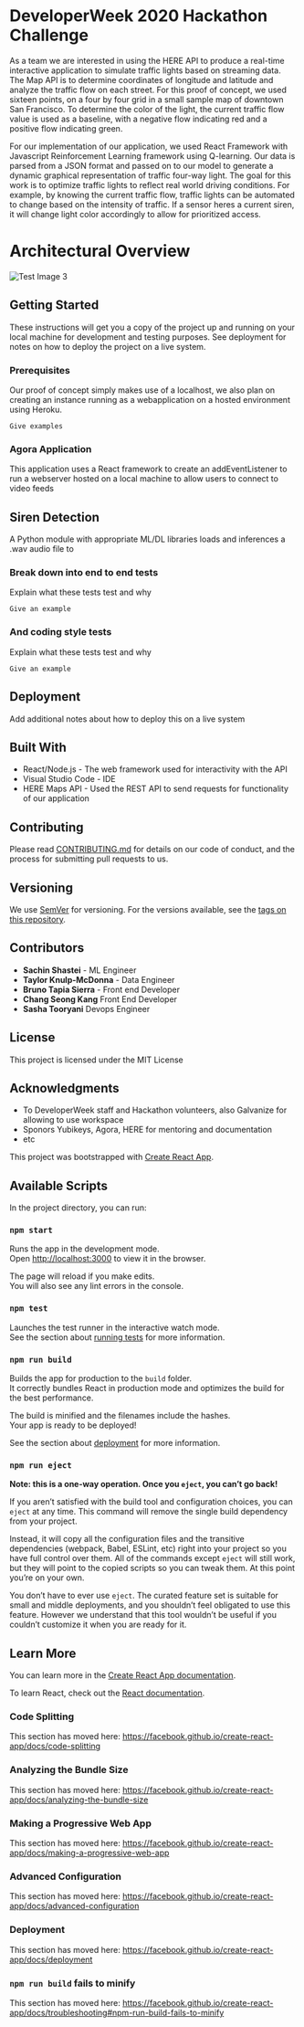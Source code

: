 
# DeveloperWeek 2020 Hackathon Challenge

As a team we are interested in using the HERE API to produce a real-time interactive application to simulate traffic lights based on streaming data. The Map API is to determine coordinates of longitude and latitude and analyze the traffic flow on each street. For this proof of concept, we used sixteen points, on a four by four grid in a small sample map of downtown San Francisco. To determine the color of the light, the current traffic flow value is used as a baseline, with a negative flow indicating red and a positive flow indicating green.

For our implementation of our application, we used React Framework with Javascript  Reinforcement Learning framework using Q-learning. Our data is parsed from a JSON format and passed on to our model to generate a dynamic graphical representation of traffic four-way light. The goal for this work is to optimize traffic lights to reflect real world driving conditions. For example, by knowing the current traffic flow, traffic lights can be automated to change based on the intensity of traffic. If a sensor heres a current siren, it will change light color accordingly to allow for prioritized access.  

# Architectural Overview
![Test Image 3](/diagram.jpeg)

## Getting Started

These instructions will get you a copy of the project up and running on your local machine for development and testing purposes. See deployment for notes on how to deploy the project on a live system.

### Prerequisites

Our proof of concept simply makes use of a localhost, we also plan on creating an instance running as a webapplication on a hosted environment using Heroku.

```
Give examples
```

### Agora Application

This application uses a React framework to create an addEventListener to run a webserver hosted on a local machine to allow users to connect to video feeds 



## Siren Detection

A Python module with appropriate ML/DL libraries loads and inferences a .wav audio file to  

### Break down into end to end tests

Explain what these tests test and why

```
Give an example
```

### And coding style tests

Explain what these tests test and why

```
Give an example
```

## Deployment

Add additional notes about how to deploy this on a live system

## Built With

* React/Node.js - The web framework used for interactivity with the API 
* Visual Studio Code  - IDE 
* HERE Maps API  - Used the REST API to send requests for functionality of our application

## Contributing

Please read [CONTRIBUTING.md](https://gist.github.com/PurpleBooth/b24679402957c63ec426) for details on our code of conduct, and the process for submitting pull requests to us.

## Versioning

We use [SemVer](http://semver.org/) for versioning. For the versions available, see the [tags on this repository](https://github.com/your/project/tags). 

## Contributors

* **Sachin Shastei** - ML Engineer
* **Taylor Knulp-McDonna** - Data Engineer
* **Bruno Tapia Sierra** - Front end Developer
* **Chang Seong Kang** Front End Developer
*  **Sasha Tooryani** Devops Engineer

## License

This project is licensed under the MIT License 

## Acknowledgments

* To DeveloperWeek staff and Hackathon volunteers, also Galvanize for allowing to use workspace
* Sponors Yubikeys, Agora, HERE for mentoring and documentation
* etc



This project was bootstrapped with [Create React App](https://github.com/facebook/create-react-app).

## Available Scripts

In the project directory, you can run:

### `npm start`

Runs the app in the development mode.<br />
Open [http://localhost:3000](http://localhost:3000) to view it in the browser.

The page will reload if you make edits.<br />
You will also see any lint errors in the console.

### `npm test`

Launches the test runner in the interactive watch mode.<br />
See the section about [running tests](https://facebook.github.io/create-react-app/docs/running-tests) for more information.

### `npm run build`

Builds the app for production to the `build` folder.<br />
It correctly bundles React in production mode and optimizes the build for the best performance.

The build is minified and the filenames include the hashes.<br />
Your app is ready to be deployed!

See the section about [deployment](https://facebook.github.io/create-react-app/docs/deployment) for more information.

### `npm run eject`

**Note: this is a one-way operation. Once you `eject`, you can’t go back!**

If you aren’t satisfied with the build tool and configuration choices, you can `eject` at any time. This command will remove the single build dependency from your project.

Instead, it will copy all the configuration files and the transitive dependencies (webpack, Babel, ESLint, etc) right into your project so you have full control over them. All of the commands except `eject` will still work, but they will point to the copied scripts so you can tweak them. At this point you’re on your own.

You don’t have to ever use `eject`. The curated feature set is suitable for small and middle deployments, and you shouldn’t feel obligated to use this feature. However we understand that this tool wouldn’t be useful if you couldn’t customize it when you are ready for it.

## Learn More

You can learn more in the [Create React App documentation](https://facebook.github.io/create-react-app/docs/getting-started).

To learn React, check out the [React documentation](https://reactjs.org/).

### Code Splitting

This section has moved here: https://facebook.github.io/create-react-app/docs/code-splitting

### Analyzing the Bundle Size

This section has moved here: https://facebook.github.io/create-react-app/docs/analyzing-the-bundle-size

### Making a Progressive Web App

This section has moved here: https://facebook.github.io/create-react-app/docs/making-a-progressive-web-app

### Advanced Configuration

This section has moved here: https://facebook.github.io/create-react-app/docs/advanced-configuration

### Deployment

This section has moved here: https://facebook.github.io/create-react-app/docs/deployment

### `npm run build` fails to minify

This section has moved here: https://facebook.github.io/create-react-app/docs/troubleshooting#npm-run-build-fails-to-minify
